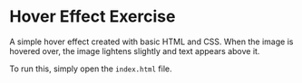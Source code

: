 # Hover Effect Exercise

A simple hover effect created with basic HTML and CSS. When the image is hovered
over, the image lightens slightly and text appears above it.

To run this, simply open the `index.html` file.
